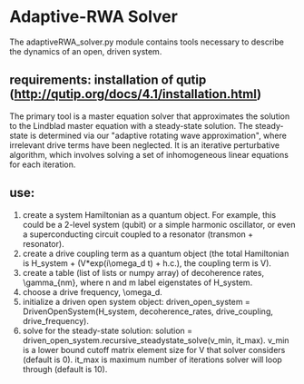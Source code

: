 # Adaptive-RWA Solver
The adaptiveRWA_solver.py module contains tools necessary to describe the dynamics of an open, driven system.

## requirements: installation of qutip (http://qutip.org/docs/4.1/installation.html)

The primary tool is a master equation solver that approximates the solution to the Lindblad master equation with
a steady-state solution. The steady-state is determined via our "adaptive rotating wave approximation", where irrelevant drive
terms have been neglected. It is an iterative perturbative algorithm, which involves solving a set of inhomogeneous linear equations
for each iteration.

## use: 
1) create a system Hamiltonian as a quantum object. For example, this could be a 2-level system (qubit) or a simple harmonic oscillator, or even a superconducting circuit coupled to a resonator (transmon + resonator). 
2) create a drive coupling term as a quantum object (the total Hamiltonian is H_system + (V*exp(i\omega_d t) + h.c.), the coupling term is V). 
3) create a table (list of lists or numpy array) of decoherence rates, \gamma_{nm}, where n and m label eigenstates of H_system. 
4) choose a drive frequency, \omega_d. 
5) initialize a driven open system object: driven_open_system = DrivenOpenSystem(H_system, decoherence_rates, drive_coupling, drive_frequency). 
6) solve for the steady-state solution: solution = driven_open_system.recursive_steadystate_solve(v_min, it_max). v_min is a lower bound cutoff matrix element size for V that solver considers (default is 0). it_max is maximum number of iterations solver will loop through (default is 10). 

